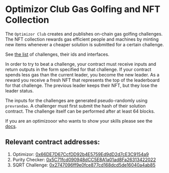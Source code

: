 # Optimizor Club Gas Golfing and NFT Collection

The `Optimizor Club` creates and publishes on-chain gas golfing challenges.
The NFT collection rewards gas efficient people and machines by
minting new items whenever a cheaper solution is submitted for a certain
challenge.

See [the list]() of challenges, their ids and interfaces.

In order to try to beat a challenge, your contract must receive inputs and
return outputs in the form specified for that challenge. If your contract
spends less gas than the current leader, you become the new leader.
As a reward you receive a fresh NFT that
represents the top of the leaderboard for that challenge. The previous leader
keeps their NFT, but they lose the leader status.

The inputs for the challenges are generated pseudo-randomly using `prevrandao`.
A challenger must first submit the hash of their solution contract. The
challenge itself can be performed after at least 64 blocks.

If you are an optimizooor who wants to show your skills please see the
[docs](docs).

## Relevant contract addresses:

1. Optimizor: [0x66DE7D67CcfDD92b4E5759Ed9dD2d7cE3C9154a9](https://etherscan.io/address/0x66DE7D67CcfDD92b4E5759Ed9dD2d7cE3C9154a9)
2. Purity Checker: [0x5C71fcd090948dCC5E8A1a01ad8Fa26313422022](https://etherscan.io/address/0x5C71fcd090948dCC5E8A1a01ad8Fa26313422022)
3. SQRT Challenge: [0x2747096ff9e0fce877cd168dcd5de16040a4ab85](https://etherscan.io/address/0x2747096ff9e0fce877cd168dcd5de16040a4ab85)